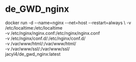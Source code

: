 # de_GWD_nginx

docker run -d --name=nginx --net=host --restart=always \\
-v /etc/localtime:/etc/localtime \
-v /etc/nginx/nginx.conf:/etc/nginx/nginx.conf \
-v /etc/nginx/conf.d/:/etc/nginx/conf.d/ \
-v /var/www/html/:/var/www/html/ \
-v /var/www/ssl/:/var/www/ssl/ \
jacyl4/de_gwd_nginx:latest
